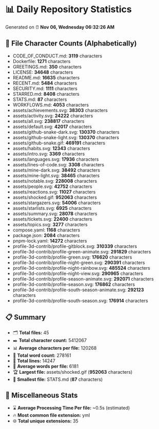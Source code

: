 # 📊 Daily Repository Statistics
Generated on ⏰ **Nov 06, Wednesday 06:32:26 AM**

## 📂 File Character Counts (Alphabetically)
- CODE_OF_CONDUCT.md: **3119** characters
- Dockerfile: **1271** characters
- GREETINGS.md: **350** characters
- LICENSE: **34648** characters
- README.md: **16635** characters
- RECENT.md: **5484** characters
- SECURITY.md: **1111** characters
- STARRED.md: **8408** characters
- STATS.md: **87** characters
- WORKFLOWS.md: **4053** characters
- assets/achievements.svg: **38303** characters
- assets/activity.svg: **24222** characters
- assets/all.svg: **238817** characters
- assets/default.svg: **42017** characters
- assets/github-snake-dark.svg: **130370** characters
- assets/github-snake-light.svg: **130370** characters
- assets/github-snake.gif: **469191** characters
- assets/habits.svg: **12343** characters
- assets/intro.svg: **3369** characters
- assets/languages.svg: **17936** characters
- assets/lines-of-code.svg: **3308** characters
- assets/mine-dark.svg: **38492** characters
- assets/mine-light.svg: **38465** characters
- assets/notable.svg: **228008** characters
- assets/people.svg: **42752** characters
- assets/reactions.svg: **11027** characters
- assets/shocked.gif: **952063** characters
- assets/stargazers.svg: **54006** characters
- assets/starlists.svg: **6925** characters
- assets/summary.svg: **28078** characters
- assets/tickets.svg: **22400** characters
- assets/topics.svg: **3277** characters
- compose.yaml: **1168** characters
- package.json: **2084** characters
- pnpm-lock.yaml: **14272** characters
- profile-3d-contrib/profile-gitblock.svg: **310339** characters
- profile-3d-contrib/profile-green-animate.svg: **291829** characters
- profile-3d-contrib/profile-green.svg: **176620** characters
- profile-3d-contrib/profile-night-green.svg: **290391** characters
- profile-3d-contrib/profile-night-rainbow.svg: **485524** characters
- profile-3d-contrib/profile-night-view.svg: **290965** characters
- profile-3d-contrib/profile-season-animate.svg: **292071** characters
- profile-3d-contrib/profile-season.svg: **176862** characters
- profile-3d-contrib/profile-south-season-animate.svg: **292123** characters
- profile-3d-contrib/profile-south-season.svg: **176914** characters

## 📋 Summary
- 🗂️ **Total files:** 45
- ✒️ **Total character count:** 5412067
- 📊 **Average characters per file:** 120268
- 📝 **Total word count:** 278161
- 🧾 **Total lines:** 14247
- 📐 **Average words per file:** 6181
- 🏆 **Largest file:** assets/shocked.gif (**952063** characters)
- 🥉 **Smallest file:** STATS.md (**87** characters)

## 🌟 Miscellaneous Stats
- ⌛ **Average Processing Time Per file:** ~0.5s (estimated)
- 🔥 **Most common file extension:** yml
- 🌐 **Total unique extensions:** 35
